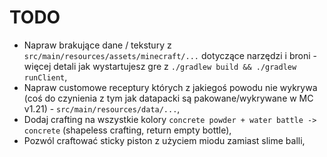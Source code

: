 # TODO
- Napraw brakujące dane / tekstury z `src/main/resources/assets/minecraft/...` dotyczące narzędzi i broni - więcej detali jak wystartujesz gre z `./gradlew build && ./gradlew runClient`,
- Napraw customowe receptury których z jakiegoś powodu nie wykrywa (coś do czynienia z tym jak datapacki są pakowane/wykrywane w MC v1.21) - `src/main/resources/data/...`,
- Dodaj crafting na wszystkie kolory `concrete powder + water battle -> concrete` (shapeless crafting, return empty bottle),
- Pozwól craftować sticky piston z użyciem miodu zamiast slime balli,